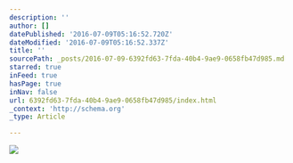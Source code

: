 ```yaml
---
description: ''
author: []
datePublished: '2016-07-09T05:16:52.720Z'
dateModified: '2016-07-09T05:16:52.337Z'
title: ''
sourcePath: _posts/2016-07-09-6392fd63-7fda-40b4-9ae9-0658fb47d985.md
starred: true
inFeed: true
hasPage: true
inNav: false
url: 6392fd63-7fda-40b4-9ae9-0658fb47d985/index.html
_context: 'http://schema.org'
_type: Article

---
```

![](https://the-grid-user-content.s3-us-west-2.amazonaws.com/1624b51c-9e16-40a9-bfc2-0741d735ac79.jpg)